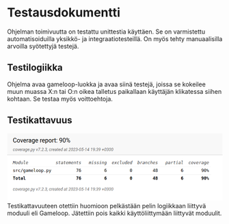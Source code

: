 # Testausdokumentti

Ohjelman toimivuutta on testattu unittestia käyttäen. Se on varmistettu automatisoiduilla yksikkö- ja integraatiotesteillä. On myös tehty manuaalisilla arvoilla syötettyjä testejä. 

## Testilogiikka

Ohjelma avaa gameloop-luokka ja avaa siinä testejä, joissa se kokeilee muun muassa X:n tai O:n oikea talletus paikallaan käyttäjän klikatessa siihen kohtaan. Se testaa myös voittoehtoja. 


## Testikattavuus

![kuva](./kuvat/testaus.png)
Testikattavuuteen otettiin huomioon pelkästään pelin logiikkaan liittyvä moduuli eli Gameloop. Jätettiin pois kaikki käyttöliittymään liittyvät moduulit. 